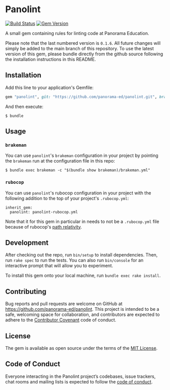 # Panolint

[![Build Status](https://github.com/panorama-ed/panolint/workflows/Main/badge.svg)](https://github.com/panorama-ed/panolint/actions)
[![Gem Version](https://img.shields.io/gem/v/panolint.svg)](https://github.com/panorama-ed/panolint)

A small gem containing rules for linting code at Panorama Education.

Please note that the last numbered version is `0.1.6`. All future changes will simply be added to the main branch of this repository. To use the latest version of this gem, please bundle directly from the github source following the installation instructions in this README.

## Installation

Add this line to your application's Gemfile:

```ruby
gem "panolint", git: "https://github.com/panorama-ed/panolint.git", branch: "main"
```

And then execute:

    $ bundle

## Usage

### `brakeman`

You can use `panolint`'s `brakeman` configuration in your project by pointing the `brakeman` run at the configuration file in this repo:

```
$ bundle exec brakeman -c "$(bundle show brakeman)/brakeman.yml"
```

### `rubocop`

You can use `panolint`'s rubocop configuration in your project with the following addition to the top of your project's `.rubocop.yml`:

```
inherit_gem:
  panolint: panolint-rubocop.yml
```

Note that it for this gem in particular in needs to not be a `.rubocop.yml` file because of rubocop's [path relativity](https://github.com/rubocop-hq/rubocop/blob/master/manual/configuration.md#path-relativity).

## Development

After checking out the repo, run `bin/setup` to install dependencies. Then, run `rake spec` to run the tests. You can also run `bin/console` for an interactive prompt that will allow you to experiment.

To install this gem onto your local machine, run `bundle exec rake install`.

## Contributing

Bug reports and pull requests are welcome on GitHub at https://github.com/panorama-ed/panolint. This project is intended to be a safe, welcoming space for collaboration, and contributors are expected to adhere to the [Contributor Covenant](http://contributor-covenant.org) code of conduct.

## License

The gem is available as open source under the terms of the [MIT License](https://opensource.org/licenses/MIT).

## Code of Conduct

Everyone interacting in the Panolint project’s codebases, issue trackers, chat rooms and mailing lists is expected to follow the [code of conduct](https://github.com/[USERNAME]/panolint/blob/master/CODE_OF_CONDUCT.md).
